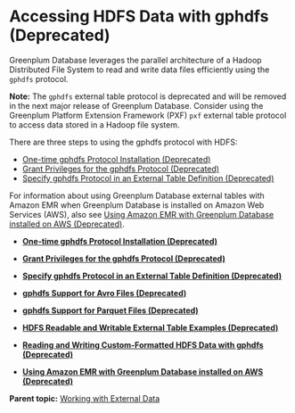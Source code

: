 # Accessing HDFS Data with gphdfs \(Deprecated\) 

Greenplum Database leverages the parallel architecture of a Hadoop Distributed File System to read and write data files efficiently using the `gphdfs` protocol.

**Note:** The `gphdfs` external table protocol is deprecated and will be removed in the next major release of Greenplum Database. Consider using the Greenplum Platform Extension Framework \(PXF\) `pxf` external table protocol to access data stored in a Hadoop file system.

There are three steps to using the gphdfs protocol with HDFS:

-   [One-time gphdfs Protocol Installation \(Deprecated\)](g-one-time-hdfs-protocol-installation.html)
-   [Grant Privileges for the gphdfs Protocol \(Deprecated\)](g-grant-privileges-for-the-hdfs-protocol.html)
-   [Specify gphdfs Protocol in an External Table Definition \(Deprecated\)](g-specify-hdfs-data-in-an-external-table-definition.html)

For information about using Greenplum Database external tables with Amazon EMR when Greenplum Database is installed on Amazon Web Services \(AWS\), also see [Using Amazon EMR with Greenplum Database installed on AWS \(Deprecated\)](g-hdfs-emr-config.html).

-   **[One-time gphdfs Protocol Installation \(Deprecated\)](../external/g-one-time-hdfs-protocol-installation.html)**  

-   **[Grant Privileges for the gphdfs Protocol \(Deprecated\)](../external/g-grant-privileges-for-the-hdfs-protocol.html)**  

-   **[Specify gphdfs Protocol in an External Table Definition \(Deprecated\)](../external/g-specify-hdfs-data-in-an-external-table-definition.html)**  

-   **[gphdfs Support for Avro Files \(Deprecated\)](../external/g-hdfs-avro-format.html)**  

-   **[gphdfs Support for Parquet Files \(Deprecated\)](../external/g-hdfs-parquet-format.html)**  

-   **[HDFS Readable and Writable External Table Examples \(Deprecated\)](../external/g-hdfs-readable-and-writable-external-table-examples.html)**  

-   **[Reading and Writing Custom-Formatted HDFS Data with gphdfs \(Deprecated\)](../external/g-reading-and-writing-custom-formatted-hdfs-data.html)**  

-   **[Using Amazon EMR with Greenplum Database installed on AWS \(Deprecated\)](../external/g-hdfs-emr-config.html)**  


**Parent topic:** [Working with External Data](../external/g-working-with-file-based-ext-tables.html)

